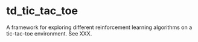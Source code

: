 # td_tic_tac_toe

A framework for exploring different reinforcement learning algorithms on a tic-tac-toe environment. See XXX.
